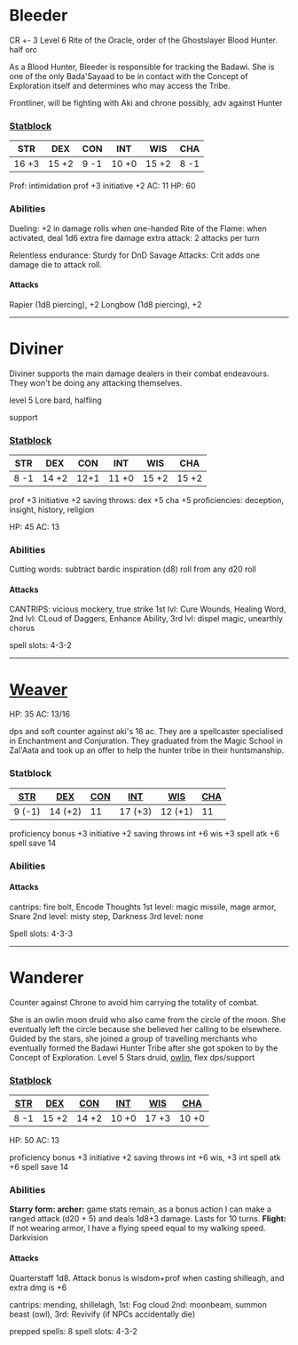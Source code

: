 # Bleeder
CR +- 3
Level 6 Rite of the Oracle, order of the Ghostslayer Blood Hunter. half orc

As a Blood Hunter, Bleeder is responsible for tracking the Badawi. She is one of the only Bada'Sayaad to be in contact with the Concept of Exploration itself and determines who may access the Tribe.

Frontliner, will be fighting with Aki and chrone possibly, adv against Hunter
### [Statblock](https://chicken-dinner.com/5e/5e-point-buy.html#halforc&disabled&14&15&8&10&15&8&0&0&27&15&8&19&15&12&9&7&5&4&3&2&1&0&1&2&4&6&9&4&4&4&4&4&4)

| STR   | DEX   | CON  | INT   | WIS   | CHA  |
| ----- | ----- | ---- | ----- | ----- | ---- |
| 16 +3 | 15 +2 | 9 -1 | 10 +0 | 15 +2 | 8 -1 |

Prof: intimidation
prof +3 initiative +2
AC: 11
HP: 60
### Abilities
Dueling: +2 in damage rolls when one-handed
Rite of the Flame: when activated, deal 1d6 extra fire damage
extra attack: 2 attacks per turn

Relentless endurance: Sturdy for DnD
Savage Attacks: Crit adds one damage die to attack roll.
#### Attacks
Rapier (1d8 piercing), +2
Longbow (1d8 piercing), +2

 
-----
# Diviner
Diviner supports the main damage dealers in their combat endeavours. They won't be doing any attacking themselves.

level 5 Lore bard, halfling

support
### [Statblock](https://chicken-dinner.com/5e/5e-point-buy.html#halfling&dragonmarkofhealing&8&12&12&11&14&15&0&0&27&15&8&19&15&12&9&7&5&4&3&2&1&0&1&2&4&6&9&4&4&4&4&4&4)

| STR  | DEX   | CON  | INT   | WIS   | CHA   |
| ---- | ----- | ---- | ----- | ----- | ----- |
| 8 -1 | 14 +2 | 12+1 | 11 +0 | 15 +2 | 15 +2 |
prof +3 initiative +2
saving throws: dex +5 cha +5
proficiencies: deception, insight, history, religion

HP: 45
AC: 13
### Abilities
Cutting words: subtract bardic inspiration (d8) roll from any d20 roll

#### Attacks
CANTRIPS: vicious mockery, true strike
1st lvl: Cure Wounds, Healing Word, 
2nd lvl: CLoud of Daggers, Enhance Ability, 
3rd lvl: dispel magic, unearthly chorus

spell slots: 4-3-2

---
# [Weaver](https://www.aidedd.org/dnd/monstres.php?vo=mage)

HP: 35
AC: 13/16

dps and soft counter against aki's 16 ac. They are a spellcaster specialised in Enchantment and Conjuration. They graduated from the Magic School in Zal'Aata and took up an offer to help the hunter tribe in their huntsmanship.

### Statblock
| [STR](https://www.dandwiki.com/wiki/5e_SRD:Strength "5e SRD:Strength") | [DEX](https://www.dandwiki.com/wiki/5e_SRD:Dexterity "5e SRD:Dexterity") | [CON](https://www.dandwiki.com/wiki/5e_SRD:Constitution "5e SRD:Constitution") | [INT](https://www.dandwiki.com/wiki/5e_SRD:Intelligence "5e SRD:Intelligence") | [WIS](https://www.dandwiki.com/wiki/5e_SRD:Wisdom "5e SRD:Wisdom") | [CHA](https://www.dandwiki.com/wiki/5e_SRD:Charisma "5e SRD:Charisma") |
| ---------------------------------------------------------------------- | ------------------------------------------------------------------------ | ------------------------------------------------------------------------------ | ------------------------------------------------------------------------------ | ------------------------------------------------------------------ | ---------------------------------------------------------------------- |
| 9 (-1)                                                                 | 14 (+2)                                                                  | 11                                                                             | 17 (+3)                                                                        | 12 (+1)                                                            | 11                                                                     |
proficiency bonus +3 initiative +2
saving throws int +6 wis +3
spell atk +6
spell save 14

### Abilities
#### Attacks
cantrips: fire bolt, Encode Thoughts
1st level: magic missile, mage armor, Snare
2nd level: misty step, Darkness
3rd level:  none

Spell slots: 4-3-3

---
# Wanderer
Counter against Chrone to avoid him carrying the totality of combat.

She is an owlin moon druid who also came from the circle of the moon. She eventually left the circle because she believed her calling to be elsewhere. Guided by the stars, she joined a group of travelling merchants who eventually formed the Badawi Hunter Tribe after she got spoken to by the Concept of Exploration.
Level 5 Stars druid, [owlin](https://dnd5e.wikidot.com/lineage:owlin), flex dps/support


### [Statblock](https://chicken-dinner.com/5e/5e-point-buy.html#customrace&NA&8&14&14&10&15&10&0&0&27&15&8&19&15&12&9&7&5&4&3&2&1&0&1&2&4&6&9&4&5&4&4&6&4)

| [STR](https://www.dandwiki.com/wiki/5e_SRD:Strength "5e SRD:Strength") | [DEX](https://www.dandwiki.com/wiki/5e_SRD:Dexterity "5e SRD:Dexterity") | [CON](https://www.dandwiki.com/wiki/5e_SRD:Constitution "5e SRD:Constitution") | [INT](https://www.dandwiki.com/wiki/5e_SRD:Intelligence "5e SRD:Intelligence") | [WIS](https://www.dandwiki.com/wiki/5e_SRD:Wisdom "5e SRD:Wisdom") | [CHA](https://www.dandwiki.com/wiki/5e_SRD:Charisma "5e SRD:Charisma") |
| ---------------------------------------------------------------------- | ------------------------------------------------------------------------ | ------------------------------------------------------------------------------ | ------------------------------------------------------------------------------ | ------------------------------------------------------------------ | ---------------------------------------------------------------------- |
| 8 -1                                                                   | 15 +2                                                                    | 14 +2                                                                          | 10 +0                                                                          | 17 +3                                                              | 10 +0                                                                  |
HP: 50
AC: 13

proficiency bonus +3 initiative +2
saving throws int +6 wis, +3 int
spell atk +6
spell save 14

### Abilities
**Starry form: archer:** game stats remain, as a bonus action I can make a ranged attack (d20 + 5) and deals 1d8+3 damage. Lasts for 10 turns.
**Flight:** If not wearing armor, I have a flying speed equal to my walking speed.
Darkvision
#### Attacks
Quarterstaff 1d8. Attack bonus is wisdom+prof when casting shilleagh, and extra dmg is +6

cantrips: mending, shillelagh, 
1st: Fog cloud
2nd: moonbeam, summon beast (owl), 
3rd: Revivify (if NPCs accidentally die)

prepped spells: 8
spell slots: 4-3-2
